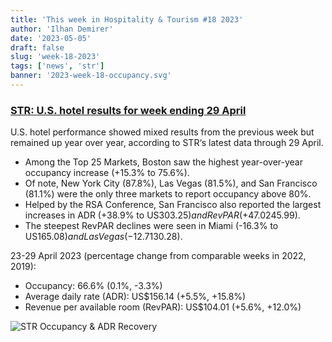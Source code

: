 ```yaml
---
title: 'This week in Hospitality & Tourism #18 2023'
author: 'Ilhan Demirer'
date: '2023-05-05'
draft: false
slug: 'week-18-2023'
tags: ['news', 'str']
banner: '2023-week-18-occupancy.svg'
---
```


### [STR: U.S. hotel results for week ending 29 April](https://str.com/press-release/str-us-hotel-results-week-ending-29-april)

U.S. hotel performance showed mixed results from the previous week but remained up year over year, according to STR‘s latest data through 29 April.

- Among the Top 25 Markets, Boston saw the highest year-over-year occupancy increase (+15.3% to 75.6%).
- Of note, New York City (87.8%), Las Vegas (81.5%), and San Francisco (81.1%) were the only three markets to report occupancy above 80%.
- Helped by the RSA Conference, San Francisco also reported the largest increases in ADR (+38.9% to US$303.25) and RevPAR (+47.0% to US$245.99).
- The steepest RevPAR declines were seen in Miami (-16.3% to US$165.08) and Las Vegas (-12.7% to US$130.28).

23-29 April 2023 (percentage change from comparable weeks in 2022, 2019):

- Occupancy: 66.6% (0.1%, -3.3%)
- Average daily rate (ADR): US$156.14 (+5.5%, +15.8%)
- Revenue per available room (RevPAR): US$104.01 (+5.6%, +12.0%)

![STR Occupancy & ADR Recovery](/images/blogimages/2023-week-18-occupancy.svg)
